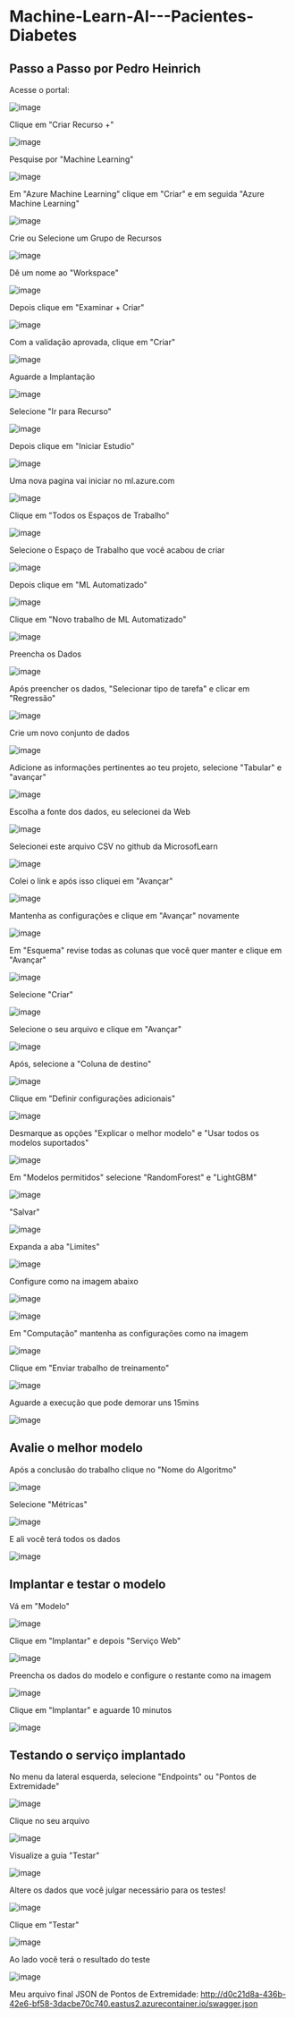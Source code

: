 # Machine-Learn-AI---Pacientes-Diabetes

## Passo a Passo por Pedro Heinrich

Acesse o portal:

![image](https://github.com/pedroheinrich/Machine-Learn-AI---Pacientes-Diabetes/assets/97209403/1195b4c2-51b3-4033-b9ee-93b5f521c375)


Clique em "Criar Recurso +"

![image](https://github.com/pedroheinrich/Machine-Learn-AI---Pacientes-Diabetes/assets/97209403/2ae797ad-f87b-45e5-b27f-e0a65b36a6e6)


Pesquise por "Machine Learning"

![image](https://github.com/pedroheinrich/Machine-Learn-AI---Pacientes-Diabetes/assets/97209403/c7ceed88-fec6-447a-8d9f-dc0971e5b18f)


Em "Azure Machine Learning" clique em "Criar" e em seguida "Azure Machine Learning"

![image](https://github.com/pedroheinrich/Machine-Learn-AI---Pacientes-Diabetes/assets/97209403/8c6fcec1-309e-487b-afdd-140bc997f305)


Crie ou Selecione um Grupo de Recursos

![image](https://github.com/pedroheinrich/Machine-Learn-AI---Pacientes-Diabetes/assets/97209403/eba1983b-53a7-4346-8da7-dcfdb42b97e3)


Dê um nome ao "Workspace"

![image](https://github.com/pedroheinrich/Machine-Learn-AI---Pacientes-Diabetes/assets/97209403/f879fe20-ee43-480a-b61a-9b15d87b18f8)


Depois clique em "Examinar + Criar" 

![image](https://github.com/pedroheinrich/Machine-Learn-AI---Pacientes-Diabetes/assets/97209403/c59b2bc1-d3ef-40b5-8aa5-f170036178e1)


Com a validação aprovada, clique em "Criar"

![image](https://github.com/pedroheinrich/Machine-Learn-AI---Pacientes-Diabetes/assets/97209403/746a011d-89d0-4fe8-bfe2-2458224893cc)


Aguarde a Implantação

![image](https://github.com/pedroheinrich/Machine-Learn-AI---Pacientes-Diabetes/assets/97209403/321e515b-d2e2-4870-ba57-726a27871367)


Selecione "Ir para Recurso"

![image](https://github.com/pedroheinrich/Machine-Learn-AI---Pacientes-Diabetes/assets/97209403/b5a01a1d-b4c7-41db-a9ea-754f15c7f285)


Depois clique em "Iniciar Estudio"

![image](https://github.com/pedroheinrich/Machine-Learn-AI---Pacientes-Diabetes/assets/97209403/ef7e5fb5-b93f-4820-ae3c-a4dc0773330a)



Uma nova pagina vai iniciar no ml.azure.com

![image](https://github.com/pedroheinrich/Machine-Learn-AI---Pacientes-Diabetes/assets/97209403/41a68110-aee4-4949-bdbd-7742e18082f7)

Clique em "Todos os Espaços de Trabalho"

![image](https://github.com/pedroheinrich/Machine-Learn-AI---Pacientes-Diabetes/assets/97209403/eaee4ea5-a9a6-42c8-8bdf-7e3bb807a5d4)


Selecione o Espaço de Trabalho que você acabou de criar

![image](https://github.com/pedroheinrich/Machine-Learn-AI---Pacientes-Diabetes/assets/97209403/9c45d9ea-6a54-46fc-a7ea-f0361f1e593a)

Depois clique em "ML Automatizado"

![image](https://github.com/pedroheinrich/Machine-Learn-AI---Pacientes-Diabetes/assets/97209403/c185f364-9d9e-40d2-8c38-bac32f86112f)

Clique em  "Novo trabalho de ML Automatizado"

![image](https://github.com/pedroheinrich/Machine-Learn-AI---Pacientes-Diabetes/assets/97209403/f44252c1-d967-493b-b8da-dce6f2cdaf96)


Preencha os Dados 

![image](https://github.com/pedroheinrich/Machine-Learn-AI---Pacientes-Diabetes/assets/97209403/267ed10c-07c2-4f31-a956-90feb9b0dd5b)

Após preencher os dados, "Selecionar tipo de tarefa" e clicar em "Regressão"

![image](https://github.com/pedroheinrich/Machine-Learn-AI---Pacientes-Diabetes/assets/97209403/bff9d8cf-88ec-4b30-b0cc-04569dbcb823)


Crie um novo conjunto de dados

![image](https://github.com/pedroheinrich/Machine-Learn-AI---Pacientes-Diabetes/assets/97209403/e77a7478-6abf-4ee3-9cdd-b9f81d134515)

Adicione as informações pertinentes ao teu projeto, selecione "Tabular" e "avançar"

![image](https://github.com/pedroheinrich/Machine-Learn-AI---Pacientes-Diabetes/assets/97209403/655d8ec4-1460-498c-9d35-7dea8dcf0d54)

Escolha a fonte dos dados, eu selecionei da Web

![image](https://github.com/pedroheinrich/Machine-Learn-AI---Pacientes-Diabetes/assets/97209403/2df50198-1777-4a73-921b-d13bbb6f223d)


Selecionei este arquivo CSV no github da MicrosofLearn 

![image](https://github.com/pedroheinrich/Machine-Learn-AI---Pacientes-Diabetes/assets/97209403/01388086-9e65-4cc6-908c-816b417067da)

Colei o link e após isso cliquei em "Avançar"

![image](https://github.com/pedroheinrich/Machine-Learn-AI---Pacientes-Diabetes/assets/97209403/3daea91c-9a92-4fc6-b9d0-4a2af8a051cf)

Mantenha as configurações e clique em "Avançar" novamente

![image](https://github.com/pedroheinrich/Machine-Learn-AI---Pacientes-Diabetes/assets/97209403/9ee89728-7049-48cc-987f-d2a1fc8cac69)

Em "Esquema" revise todas as colunas que você quer manter e clique em "Avançar"

![image](https://github.com/pedroheinrich/Machine-Learn-AI---Pacientes-Diabetes/assets/97209403/697b64ec-be4e-4e79-9c3d-eb232e184f84)

Selecione "Criar"

![image](https://github.com/pedroheinrich/Machine-Learn-AI---Pacientes-Diabetes/assets/97209403/f2650402-e687-4749-9c5f-1f6606450cf8)

Selecione o seu arquivo e clique em "Avançar"

![image](https://github.com/pedroheinrich/Machine-Learn-AI---Pacientes-Diabetes/assets/97209403/f9402649-4174-441d-927c-daef564d0be4)


Após, selecione a "Coluna de destino"

![image](https://github.com/pedroheinrich/Machine-Learn-AI---Pacientes-Diabetes/assets/97209403/93fa9392-671d-4f02-ae57-e3a670930ee2)

Clique em "Definir configurações adicionais"

![image](https://github.com/pedroheinrich/Machine-Learn-AI---Pacientes-Diabetes/assets/97209403/7f3946c2-16e1-4889-9db1-0253f020c8f8)

Desmarque as opções "Explicar o melhor modelo" e "Usar todos os modelos suportados"

![image](https://github.com/pedroheinrich/Machine-Learn-AI---Pacientes-Diabetes/assets/97209403/1cb5fd45-8c44-4401-884d-343e2d550241)

Em "Modelos permitidos" selecione "RandomForest" e "LightGBM"

![image](https://github.com/pedroheinrich/Machine-Learn-AI---Pacientes-Diabetes/assets/97209403/e8d2b082-7899-4104-88b9-ccbc0880fed8)


"Salvar"

![image](https://github.com/pedroheinrich/Machine-Learn-AI---Pacientes-Diabetes/assets/97209403/5c72bf84-ec1f-4b81-9cc6-40640314f1b7)

Expanda a aba "Limites"

![image](https://github.com/pedroheinrich/Machine-Learn-AI---Pacientes-Diabetes/assets/97209403/04a74dd0-298e-4b5a-bf2c-3efbe28a65a6)

Configure como na imagem abaixo

![image](https://github.com/pedroheinrich/Machine-Learn-AI---Pacientes-Diabetes/assets/97209403/3b82747a-6c43-4cd3-82a9-543a0a43b402)

![image](https://github.com/pedroheinrich/Machine-Learn-AI---Pacientes-Diabetes/assets/97209403/3d4ed9ce-cd7c-413c-b032-a73955f4c89b)

Em "Computação" mantenha as configurações como na imagem

![image](https://github.com/pedroheinrich/Machine-Learn-AI---Pacientes-Diabetes/assets/97209403/f2de25b5-7d34-4e81-b6c7-55f2d7aa7fdc)

Clique em "Enviar trabalho de treinamento"

![image](https://github.com/pedroheinrich/Machine-Learn-AI---Pacientes-Diabetes/assets/97209403/847e1b4c-01e8-4015-ba3c-dadc1b6c1846)

Aguarde a execução que pode demorar uns 15mins

![image](https://github.com/pedroheinrich/Machine-Learn-AI---Pacientes-Diabetes/assets/97209403/c175f526-7c36-4e04-b545-2f531794d467)

## Avalie o melhor modelo

Após a conclusão do trabalho clique no "Nome do Algoritmo"

![image](https://github.com/pedroheinrich/Machine-Learn-AI---Pacientes-Diabetes/assets/97209403/4f919f28-e952-4b73-8d99-a652c4bf50c8)

Selecione "Métricas"

![image](https://github.com/pedroheinrich/Machine-Learn-AI---Pacientes-Diabetes/assets/97209403/77009cfe-55db-4e58-8e82-cc717f9e2cc0)

E ali você terá todos os dados

![image](https://github.com/pedroheinrich/Machine-Learn-AI---Pacientes-Diabetes/assets/97209403/ea96d1de-a059-4166-baff-43af6eea021d)

## Implantar e testar o modelo

Vá em "Modelo"

![image](https://github.com/pedroheinrich/Machine-Learn-AI---Pacientes-Diabetes/assets/97209403/59d5fd7a-ddbc-4a06-a575-9b6f6dbd7ad7)

Clique em "Implantar" e depois "Serviço Web"

![image](https://github.com/pedroheinrich/Machine-Learn-AI---Pacientes-Diabetes/assets/97209403/e2a64efb-f34b-4558-9e28-d4585066f8b2)

Preencha os dados do modelo e configure o restante como na imagem

![image](https://github.com/pedroheinrich/Machine-Learn-AI---Pacientes-Diabetes/assets/97209403/3b7a84d0-de2d-4d2a-bff7-2f4e391eb30e)


Clique em "Implantar" e aguarde 10 minutos

![image](https://github.com/pedroheinrich/Machine-Learn-AI---Pacientes-Diabetes/assets/97209403/db072164-0a18-476d-a209-7805bcdaafec)

## Testando o serviço implantado

No menu da lateral esquerda, selecione "Endpoints" ou "Pontos de Extremidade"

![image](https://github.com/pedroheinrich/Machine-Learn-AI---Pacientes-Diabetes/assets/97209403/80a14cb8-b758-40ae-a47e-53c89bf26b3f)


Clique no seu arquivo

![image](https://github.com/pedroheinrich/Machine-Learn-AI---Pacientes-Diabetes/assets/97209403/4d6ce03d-0709-424a-ba7b-95a42058e18d)

Visualize a guia "Testar"

![image](https://github.com/pedroheinrich/Machine-Learn-AI---Pacientes-Diabetes/assets/97209403/6e1156b9-90e3-4cf0-86fd-5f49613e7abd)


Altere os dados que você julgar necessário para os testes!

![image](https://github.com/pedroheinrich/Machine-Learn-AI---Pacientes-Diabetes/assets/97209403/224a615c-0fec-43e6-b4f8-a72f52d122c9)


Clique em "Testar"

![image](https://github.com/pedroheinrich/Machine-Learn-AI---Pacientes-Diabetes/assets/97209403/c316fc6c-5ef2-4ea7-baa2-ef5d84549bfc)

Ao lado você terá o resultado do teste

![image](https://github.com/pedroheinrich/Machine-Learn-AI---Pacientes-Diabetes/assets/97209403/55a7be66-63d9-41bd-8978-5c2a65b87e3b)

Meu arquivo final JSON de Pontos de Extremidade:
http://d0c21d8a-436b-42e6-bf58-3dacbe70c740.eastus2.azurecontainer.io/swagger.json
